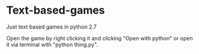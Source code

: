 # Text-based-games
Just text based games in python 2.7

Open the game by right clicking it and clicking "Open with python" or open it via terminal with "python thing.py".
